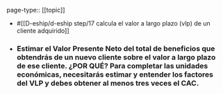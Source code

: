 page-type:: [[topic]]

- #[[D-eship/d-eship step/17 calcula el valor a largo plazo (vlp) de un cliente adquirido]]

- ### Estimar el Valor Presente Neto del total de beneficios que obtendrás de un nuevo cliente sobre el valor a largo plazo de ese cliente. ¿POR QUÉ? Para completar las unidades económicas, necesitarás estimar y entender los factores del VLP y debes obtener al menos tres veces el CAC.



